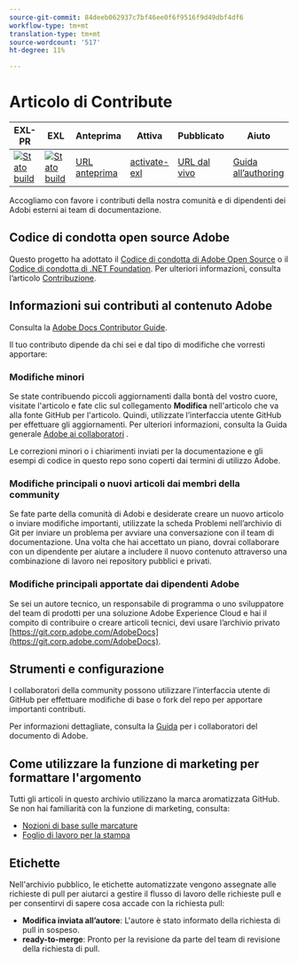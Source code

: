 ```yaml
---
source-git-commit: 84deeb062937c7bf46ee0f6f9516f9d49dbf4df6
workflow-type: tm+mt
translation-type: tm+mt
source-wordcount: '517'
ht-degree: 11%

---
```

# Articolo di Contribute

| EXL-PR | EXL | Anteprima | Attiva | Pubblicato | Aiuto |
|--- |--- |--- |--- |--- |--- |
| [![Stato build](https://docs.ci.corp.adobe.com/view/exl-pr/job/audience-manager.en_pr-exl/badge/icon)](https://docs.ci.corp.adobe.com/view/exl-pr/job/audience-manager.en_pr-exl/lastBuild/) | [![Stato build](https://docs.ci.corp.adobe.com/view/exl-pr/job/audience-manager.en_exl/lastBuild/badge/icon)](https://docs.ci.corp.adobe.com/view/exl-pr/job/audience-manager.en_exl/lastBuild/lastBuild) | [URL anteprima](https://experienceleague.corp.adobe.com/docs/audience-manager/user-guide/aam-home.html?lang=en) | [activate-exl](https://docs.ci.corp.adobe.com/job/activate-exl/build/) | [URL dal vivo](https://experienceleague.adobe.com/docs/audience-manager/user-guide/aam-home.html?lang=en) | [Guida all’authoring](https://experienceleague.adobe.com/docs/authoring-guide-exl/using/home.html?lang=en) |

Accogliamo con favore i contributi della nostra comunità e di  dipendenti dei Adobi esterni ai team di documentazione.

## Codice di condotta open source  Adobe

Questo progetto ha adottato il [Codice di condotta di Adobe Open Source](code-of-conduct.md) o il [Codice di condotta di .NET Foundation](https://dotnetfoundation.org/code-of-conduct). Per ulteriori informazioni, consulta l’articolo [Contribuzione](contributing.md).

## Informazioni sui contributi al contenuto  Adobe

Consulta la [Adobe Docs Contributor Guide](https://docs.adobe.com/content/help/en/contributor/contributor-guide/introduction.html).

Il tuo contributo dipende da chi sei e dal tipo di modifiche che vorresti apportare:

### Modifiche minori

Se state contribuendo piccoli aggiornamenti dalla bontà del vostro cuore, visitate l&#39;articolo e fate clic sul collegamento **Modifica** nell&#39;articolo che va alla fonte GitHub per l&#39;articolo. Quindi, utilizzate l’interfaccia utente GitHub per effettuare gli aggiornamenti. Per ulteriori informazioni, consulta la Guida generale [Adobe ai collaboratori](https://docs.adobe.com/content/help/en/contributor/contributor-guide/introduction.html) .

Le correzioni minori o i chiarimenti inviati per la documentazione e gli esempi di codice in questo repo sono coperti dai termini di utilizzo  Adobe.

### Modifiche principali o nuovi articoli dai membri della community

Se fate parte della comunità di Adobi  e desiderate creare un nuovo articolo o inviare modifiche importanti, utilizzate la scheda Problemi nell’archivio di Git per inviare un problema per avviare una conversazione con il team di documentazione. Una volta che hai accettato un piano, dovrai collaborare con un dipendente per aiutare a includere il nuovo contenuto attraverso una combinazione di lavoro nei repository pubblici e privati.

<!--
If you submit a pull request with significant changes to documentation and code examples, you'll see a message in the pull request asking you to submit an online contribution license agreement (CLA). We need you to complete the online form before we can review your pull request.
-->

### Modifiche principali apportate dai dipendenti  Adobe

Se sei un autore tecnico, un responsabile di programma o uno sviluppatore del team di prodotti per una soluzione Adobe Experience Cloud e hai il compito di contribuire o creare articoli tecnici, devi usare l’archivio privato [https://git.corp.adobe.com/AdobeDocs](https://git.corp.adobe.com/AdobeDocs). <!--Employees from other parts of the Adobe world should use the public repo for minor updates.-->

## Strumenti e configurazione

I collaboratori della community possono utilizzare l’interfaccia utente di GitHub per effettuare modifiche di base o fork del repo per apportare importanti contributi.

Per informazioni dettagliate, consulta la [Guida](https://docs.adobe.com/content/help/en/contributor/contributor-guide/introduction.html) per i collaboratori del documento di Adobe.

## Come utilizzare la funzione di marketing per formattare l&#39;argomento

Tutti gli articoli in questo archivio utilizzano la marca aromatizzata GitHub. Se non hai familiarità con la funzione di marketing, consulta:

* [Nozioni di base sulle marcature](https://help.github.com/articles/markdown-basics/)
* [Foglio di lavoro per la stampa](https://guides.github.com/pdfs/markdown-cheatsheet-online.pdf)

## Etichette

Nell&#39;archivio pubblico, le etichette automatizzate vengono assegnate alle richieste di pull per aiutarci a gestire il flusso di lavoro delle richieste pull e per consentirvi di sapere cosa accade con la richiesta pull:

* **Modifica inviata all’autore**: L&#39;autore è stato informato della richiesta di pull in sospeso.
* **ready-to-merge**: Pronto per la revisione da parte del team di revisione della richiesta di pull.


